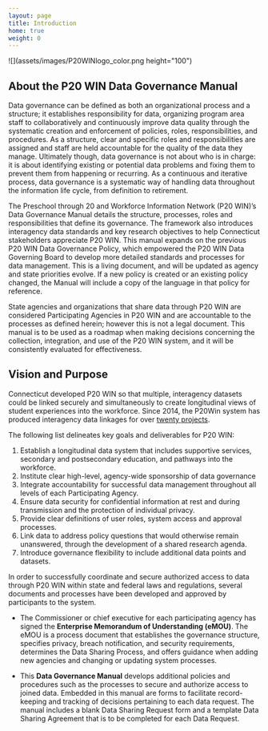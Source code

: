 ```yaml
---
layout: page
title: Introduction
home: true
weight: 0
---
```


 ![](assets/images/P20WINlogo_color.png height="100") 

## About the P20 WIN Data Governance Manual 

Data governance can be defined as both an organizational process and a structure; it establishes responsibility for data, organizing program area staff to collaboratively and continuously improve data quality through the systematic creation and enforcement of policies, roles, responsibilities, and procedures. As a structure, clear and specific roles and responsibilities are assigned and staff are held accountable for the quality of the data they manage. Ultimately though, data governance is not about who is in charge: it is about identifying existing or potential data problems and fixing them to prevent them from happening or recurring. As a continuous and iterative process, data governance is a systematic way of handling data throughout the information life cycle, from definition to retirement. 

The Preschool through 20 and Workforce Information Network (P20 WIN)’s Data Governance Manual details the structure, processes, roles and responsibilities that define its governance. The framework also introduces interagency data standards and key research objectives to help Connecticut stakeholders appreciate P20 WIN. This manual expands on the previous P20 WIN Data Governance Policy, which empowered the P20 WIN Data Governing Board to develop more detailed standards and processes for data management. This is a living document, and will be updated as agency and state priorities evolve. If a new policy is created or an existing policy changed, the Manual will include a copy of the language in that policy for reference.

State agencies and organizations that share data through P20 WIN are considered Participating Agencies in P20 WIN and are accountable to the processes as defined herein; however this is not a legal document. This manual is to be used as a roadmap when making decisions concerning the collection, integration, and use of the P20 WIN system, and it will be consistently evaluated for effectiveness.


## Vision and Purpose

Connecticut developed P20 WIN so that multiple, interagency datasets could be linked securely and simultaneously to create longitudinal views of student experiences into the workforce. Since 2014, the P20Win system has produced interagency data linkages for over [twenty projects](https://portal.ct.gov/OPM/P20Win/Reports).  

The following list delineates key goals and deliverables for P20 WIN: 
1. Establish a longitudinal data system that includes supportive services, secondary and postsecondary education, and pathways into the workforce.
2. Institute clear high-level, agency-wide sponsorship of data governance
3. Integrate accountability for successful data management throughout all levels of each Participating Agency.
4. Ensure data security for confidential information at rest and during transmission and the protection of individual privacy. 
5. Provide clear definitions of user roles, system access and approval processes.
6. Link data to address policy questions that would otherwise remain unanswered, through the development of a shared research agenda. 
7. Introduce governance flexibility to include additional data points and datasets.

In order to successfully coordinate and secure authorized access to data through P20 WIN within state and federal laws and regulations, several documents and processes have been developed and approved by participants to the system. 

* The Commissioner or chief executive for each participating agency has signed the **Enterprise Memorandum of Understanding (eMOU)**. The eMOU is a process document that establishes the governance structure, specifies privacy, breach notification, and security requirements, determines the Data Sharing Process, and offers guidance when adding new agencies and changing or updating system processes. 
  
* This **Data Governance Manual** develops additional policies and procedures such as the processes to secure and authorize access to joined data. Embedded in this manual are forms to facilitate record-keeping and tracking of decisions pertaining to each data request. The manual includes a blank Data Sharing Request form and a template Data Sharing Agreement that is to be completed for each Data Request.
